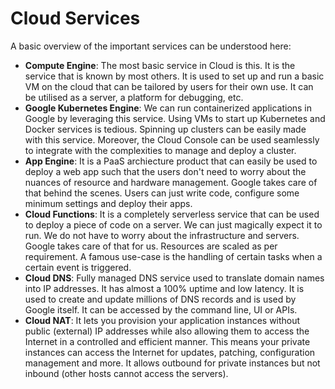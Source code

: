 # Cloud Services

A basic overview of the important services can be understood here:

- **Compute Engine**: The most basic service in Cloud is this. It is the service that is known by most others. It is used to set up and run a basic VM on the cloud that can be tailored by users for their own use. It can be utilised as a server, a platform for debugging, etc.
- **Google Kubernetes Engine**: We can run containerized applications in Google by leveraging this service. Using VMs to start up Kubernetes and Docker services is tedious. Spinning up clusters can be easily made with this service. Moreover, the Cloud Console can be used seamlessly to integrate with the complexities to manage and deploy a cluster.
- **App Engine**: It is a PaaS archiecture product that can easily be used to deploy a web app such that the users don't need to worry about the nuances of resource and hardware management. Google takes care of that behind the scenes. Users can just write code, configure some minimum settings and deploy their apps.
- **Cloud Functions**: It is a completely serverless service that can be used to deploy a piece of code on a server. We can just magically expect it to run. We do not have to worry about the infrastructure and servers. Google takes care of that for us. Resources are scaled as per requirement. A famous use-case is the handling of certain tasks when a certain event is triggered.
- **Cloud DNS**: Fully managed DNS service used to translate domain names into IP addresses. It has almost a 100% uptime and low latency. It is used to create and update millions of DNS records and is used by Google itself. It can be accessed by the command line, UI or APIs.
- **Cloud NAT**: It lets you provision your application instances without public (external) IP addresses while also allowing them to access the Internet in a controlled and efficient manner. This means your private instances can access the Internet for updates, patching, configuration management and more. It allows outbound for private instances but not inbound (other hosts cannot access the servers).
